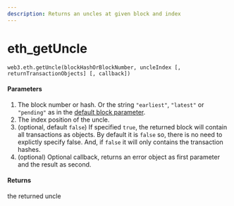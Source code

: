 ```yaml
---
description: Returns an uncles at given block and index
---
```


# eth\_getUncle

```
web3.eth.getUncle(blockHashOrBlockNumber, uncleIndex [, returnTransactionObjects] [, callback])
```

#### Parameters

1. The block number or hash. Or the string `"earliest"`, `"latest"` or `"pending"` as in the [default block parameter](https://web3js.readthedocs.io/en/v1.3.0/web3-eth.html#eth-defaultblock).
2. The index position of the uncle.
3. (optional, default `false`) If specified `true`, the returned block will contain all transactions as objects. By default it is `false` so, there is no need to explictly specify false. And, if `false` it will only contains the transaction hashes.
4. &#x20;(optional) Optional callback, returns an error object as first parameter and the result as second.

#### Returns

the returned uncle

```
```
